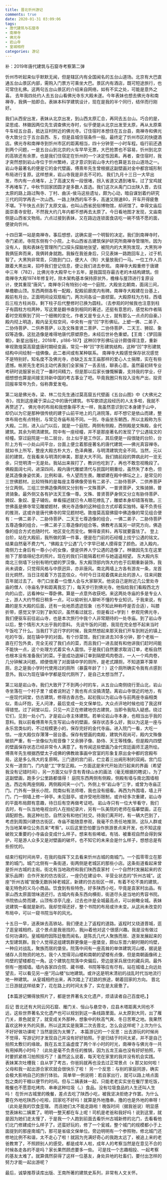 ```yaml
---
title: 晋北忻州游记
comments: true
date: 2020-01-31 03:09:06
tags:
- 唐代建筑与石窟寺 
- 南禅寺
- 佛光寺
- 岩山寺
- 皇城相府
categories: 游记
---
```

补：2019年唐代建筑与石窟寺考察第二弹
<!--more-->
忻州市听起来似乎默默无闻，但是辖区内有全国闻名的五台山道场。北京有大巴直通五台山景区内部，需购入门票方可乘坐大巴。景区内有酒店，既可短途旅行，也可常住礼佛。这两句五台山景区的介绍来自网络，如有不实之处，可能是意外之喜。
去年我四处约人去五台山看佛光寺东大殿未遂。今年表妹也想去佛光寺和南禅寺，我俩一拍即合。表妹本科学建筑设计，现在是我的半个同行，结伴而行刚好。

我们从西安出发，表妹从北京出发，到山西太原汇合，再同去五台山。巧合的是，梁思成、林徽因两位先生调查佛光寺时，似乎便是从北京出发至太原，再从太原乘牛车经五台县，抵达豆村附近的佛光寺。订住宿时本想住在五台县，南禅寺和佛光寺大致分立于五台县西、东，但是县城住宿条件一般。最终定了忻州市区的快捷酒店。佛光寺和南禅寺到忻州市区的距离相当，四十分钟至一小时车程。临行前还遇到两个问题，一是五台山到北京的火车早早无票，大巴抢票也不容易，忻州到北京的高铁还有余票，也是我们住宿定在忻州的一个决定性因素。再者，查住宿时，我才突然想到岩山寺位于忻州繁峙，这才意识到岩山寺大约也算是五台山道场之一。岩山寺最著名的便是它的金代壁画，傅熹年先生曾根据这副壁画对金中都宫城形制布局进行复原。这样想来，岩山寺我是非去不可的。
我们九月十三日一大早出发，市内有一点堵车，上了高速又有一段很堵，拐入省道又遇到堵车。过了宝鸡就不再堵车了。中秋节回家团圆才是多数人首选。我们这次从禹门口出陕入晋，去往太原的路上路过陶寺、丁村、曲沃-侯马这些遗址，颇为心动，暗自谋划着约研究三代的同学再去一次山西。一路上陕西的车不多，高速又限速80，开车开得疲惫不堪。下午快五点到了太原文庙，也叫山西省民俗博物馆，却闭馆了。幸得文庙后面崇善寺安慰，不然我大约几年内都不想再去太原了。今日看地图才发现，文庙南侧是山西省文物局。六点过接到表妹，又在路边连锁面食店吃一碗不情不愿的面，便驶向忻州。

十四日第一站是南禅寺。事后想想，这确实是一个明智的决定。我们到南禅寺时，寺门紧闭，寺院东侧有个小院，上书山西省古建筑保护研究所南禅寺管理所。因为没有人，我和表妹在管理所门口探头探脑地张望，被院内的大黑狗发现，大黑狗冲我俩狂奔而来，我俩转身就跑。我躲在我爸身后，只见表妹一路跑回车上，过于机智了。大黑狗非常乖，只跑到门口，便大人（狗）大量放我们一马。一位工作人员跟着大黑出来，招呼我们登记信息，便让我们进去参观。
南禅寺大殿重修于唐建中三年（782），比佛光寺大殿早七十五年，是我国现存最古老的木结构建筑。但南禅寺大殿1974年修复时，除木架构基本保持原状外，檐椽与屋顶进行复原设计，使其重现“唐风”。南禅寺只有特别小地一个庭院，大殿坐北朝南，面阔三间，单檐歇山顶。东西两侧各有一配殿，配殿前廊庑内有碑。南禅寺大殿建在台基上，殿前有月台。正面明间设双扇板门，两次间各设一直棂窗。大殿原柱为方柱，西墙后三柱方柱尚存。剩下柱子后代整修时已换为圆柱。（去参观的时候我也注意到柱子有圆柱方柱两种，写这里是翻书查到相同的著述，还挺有意思的，感觉和作者隔着时空观察到了同一个细微的变化，作者又是专业人士，就有那么一点点的自豪。）殿内彻上明造，殿内呈无柱空间，中央有一座“凹”字形佛坛。上塑一佛、二弟子、二协侍菩萨、二供养菩萨，以及文殊普贤二菩萨、二协侍菩萨、二天王、狮奴、象奴等造像。这批造像是难得地唐代原塑原色，未经后世补色重塑。【王南：《梦回唐朝》，新星出版社，2018年，p186-187】这种凹字形佛坛设计颇值得注意，重新审视敦煌莫高窟盛唐时期经变画，常见一种“凹”字形建筑结构，这种“凹”字形建筑结构中间绘制一组佛像。此二者间或有某种联系。
南禅寺大殿感觉保存状况感觉不是特别好。知名度不及佛光寺，亦缺乏五龙王庙那样的爱心人士捐赠，实在有些遗憾。帐房先生老妈主动代表我们全家捐了一丢丢钱，聊表心意。虽然最初转专业考研时说服家长花了一番时间精力，但是那以后家长慷慨解囊，支持我的学业，仔细想想也算是间接支持新中国的考古事业了吧。毕竟我圈只有投入没有产出，投资回报率常年为负，俗称靠爱发电。

第二站是佛光寺。梁、林二位先生通过莫高窟五代壁画《五台山图》中《大佛光之寺》，找到这座藏于深山之中的唐代建筑。书写歌颂这段经历的人太多啦，我就不再赘述了。
佛光寺的布局和我想象得不太一样，我虽然意识到它本身建于山中，却仍以为它是那种很传统的建于山前平地上的几进院落，却不想它是依山而建，整体布局也有点特别，与常见寺庙布局不同。一则，寺庙坐东朝西，所以主殿称为东大殿。二则，进入山门以后，就是一个庭院，两侧有侧殿，西侧殿是文殊殿，金代建筑。其余为明清建筑。院中有一座经幢，并不是那座著名的发现了宁公遇铭文的经幢。穿过庭院是一处二层台，台上似乎是工作区，其后便是一段很陡的台阶，台阶上方有一小处山间平台，台面上便立着那座著名的唐代建筑——佛光真容禅寺。就如书上所写，整座大殿古朴大方，色泽典雅，与明清建筑完全不同。当然，元以前的建筑，在我看来与明清的审美，那是大大不同。我们搞前段的弊病此时一览无余，只觉明清一无是处。我站出来挨打了，教训也吃到了，再也不敢忽视晚段了。
佛殿面阔七间，进深四间，殿内唐代雕塑清代与民国时期重绘，虽然失了本色，但是其造像身姿优美，比例和谐，令人望而生畏。雕塑建在殿中佛坛之上，是常见的三世佛题材。比较特殊的是每座主尊佛像旁皆有二弟子、二胁侍菩萨、二供养菩萨分立两侧。三组三世佛造像两侧又分别有一文殊菩萨、一普贤菩萨，文殊骑狮，普贤骑象。最外侧又各有护法天王像一尊。文殊、普贤菩萨身侧又分立有胁侍菩萨、狮奴、象奴、童子辅佐。单看描述就已令人眼花缭乱了，雕塑本身却错落有致。三世佛虽是佛寺常见雕塑题材，佛光寺造像的这种组合方式却着实独特。毫不负责任的推测，这或许是唐代佛寺的常见题材吧。敦煌莫高窟佛窟中佛造像的常见组合便有：一佛二弟子、二胁侍菩萨、二天王七尊造像的组合，一佛二弟子、二胁侍菩萨五尊造像的组合，一佛二弟子三尊造像的组合等。佛教考古属另一研究方向，佛造像的组合方式也随时代、地区变化而变化。懒得查资料，再写就要露怯了。
登上台阶，站在大殿前，我所做的第一件事，便是在门前的石经幢上找宁公遇的铭文。结果自然毫不费力气，“佛殿主宁公遇”几个字早已被人摸得变了颜色。进入殿内，南侧力士身后有一尊小小的女像，便是供养人宁公遇的造像了。林徽因先生在这里拍下了那值得纪念的照片。现在的我们只能隔着栏杆与她遥遥相望。
东大殿内东南北三侧墙下分别有明代塑的罗汉像。东大殿顶部内饰大约也于后期重新装饰，我尚未调查，只觉得风格与中原迥异，亦非唐风。南北两墙上方各有游龙一条，龙首目光炯然，当日注视着下方芸芸信众，今时今日注视着偶来此处的游人，往来间数百年就过去了。
寺门口坐着一位僧人会与大家聊天。他说自己是附近几公里处寺庙的僧人（寺庙名字和距离我忘了），每天步行到佛光寺。他指给我们看殿西北方向的山峦，远看神似一尊卧佛。算是一点意外收获吧。来这两处寺庙的多是专业人士，游人大约节假日稍多一点，可以偷听别人聊听不懂的专业知识。于我来说，有趣的是东大殿的后面，还有一处地质遗迹现象（也不知此种称呼是否合适），叫膝折带，感觉又学习到了新知识，虽然看过就忘，但是看过=学到！
参观完佛光寺，我们便驱车前往岩山寺，也是本次旅行中我个人非常期待的一处寺庙。到了岩山寺以后，整个情形大大出乎我的意料。
先说午饭的问题，我现在完全想不起来当时午饭吃了什么。当我打下这行字的时候，我突然想起来那天我们开车到附近的镇上吃的午饭，就在镇中学的对面。有个炒菜馆，我们坐进去30多分钟，那个老板一直在打包外卖，完全无视了我们点的菜，而且我们一进去就有和他讲我们赶时间能不能快一点，这个处理方式着实令人震惊。于是我们自然要求取消订单，老板自然也根本没有准备我们的菜。于是成功退掉订单到隔壁鸡肉卷店，一人一个鸡肉卷，几分钟解决问题。顺便借用了对面镇中学的厕所，是老式蹲厕，不知道算不算旱厕，总之是我小学时代使用过的厕所（暴露年龄了！）这个厕所确实令我有点感到意外。我以为现在镇中学都是现代厕所了，是自己太想当然了。

第三站是岩山寺。我们大致开了不到两小时的车，从五台山南侧绕行至山北，岩山寺坐落在一个村子里？或者说附近？我也有点没搞清楚。离岩山寺很近的地方，有一座现代祠堂，仿古建筑，修得古香古色。起初我以为岩山寺与前两座寺庙相类似，青山环抱，无人问津，最后变成一处文保单位。大众点评地时候也给了我这样得错觉。过了祠堂以后，只见一片正在修建地仿古建筑，当即令我陷入疑惑。绕过它们，见到一处小门，才是岩山寺主体建筑。若单论岩山寺本身，也相当出乎我的意料。我以前看傅熹年先生写岩山寺的壁画，保存状态多么好，我以为这是一座与永乐宫类似的，不过规模更小的，保存完好的金代寺庙。进入院门一看，大吃一惊。一座大殿仅存薄薄一层台基。保存有壁画的南殿，建筑外观尚可，殿内文殊像破损严重，有一坐像似为观音像？又余狮子像、胁侍、天王等残像。但是殿内四壁的壁画保存状态已经非常令人满意了。有传闻这些壁画乃金代宫廷画师王逵所绘。傅熹年先生根据西壁太子成佛的佛教故事画中宫室的形象复原出金中都的宫殿布局，这是多么伟大的复原啊。三门道的宫门前，伫立着三出阙形制的双阙。宫门后又有一道宫门，门内是“工”字型正殿。一方面这是宋代开始流行起来的界画（希望我没有记错时间），另一方面又似乎含有青绿山水的画法（毫无根据的瞎说）。为了这副壁画，跑多少公里路都值得！
庭院东西两侧有侧殿，侧殿有墙与南北围墙相连。西边有两座侧殿，两侧殿间夹一小门，外侧上书“岩山寺”三字，或曾为寺庙正门。门外有一狭长小院，院南似有法师塔，我也没有细看。再西为外围墙，墙上开门，门一侧墙上修一钟亭。未见鼓亭。或许受地形限制，或许经多次重建，岩山寺的平面布局颇有意趣，待日后有空再做考证吧。
岩山寺只有一位大爷看守，我们去时，有一队当地电视台的人在拍纪录片，另有一队美院的老师在临摹壁画，正在调配颜色。我这种社恐，自然没有和他们社交。待我们离开时，有一辆大巴到了，考虑到周围兴建仿古街区，寺庙不能随意参观，我毫不负责任地推测，这队人群或为当地某单位公务员来“考察”。以后这里恐怕要当作旅游景点来开发，也不知这座破败又重要的小寺庙会变成什么样子。想来有些唏嘘。有钱、被重视自然会得到保护，可是游人众多又是对壁画的破坏。也不知它的未来会是什么样子，想想总是有些担忧的。

结束行程时间尚早，在我的指挥下又去看来忻州古城的南城门。一个孤零零立在那里的城门。城门北侧有一条街道，街两侧是老城区的那些小店。这条街道看起来曾是忻州古城的主街。街北有当地政府和我们陕西袁家村（一个自然村发展起来的农家乐品牌）合作开发的仿古街区，一座仍在建设中、半营业状态的“忻州古城”。这座“忻州古城”就像无数拆掉老城区，新建的仿古街区一样，有着不伦不类的建筑，毫无特色的义乌小商品。饮食到有些特色，好多陕西小吃，毕竟是袁家村出品。有家山西太原面馆味道还行。古城内有条东西向横街，街道尽头是当地的秀容书院。书院依山势而建，山顶有凉亭几座，过去也许是全城最高点，可以俯瞰全城。表妹说建筑一看就是新的。我却觉得还好，整个书院的布局或许未变。从这尚未改变的布局中，可以一窥书院当年的风光。

十五日一早，送表妹去高铁站，我们便走上了返程的道路。返程时又绕道晋城，逛了逛皇城相府。这个景点是我爸找的，我jio着他对这个很感兴趣。我是没有做过任何功课的。皇城相府因陈廷敬而闻名，是陈氏几代人聚族而居、逐渐发展起来的大型建筑群。我个人觉得这组建筑群更像是一座堡垒，颇似东晋六朝时期的坞壁，一种应对战乱，聚族而居的堡垒。院落中间有一座高耸的单体建筑河山楼，据说是储存人员物资的地方。我个人觉得河山楼和南朝的望楼有点像，但是南朝画像砖上坞壁的望楼都在一角。这个建筑在院落中央偏后，旁边是家兵居住的藏兵洞。最外侧有一圈城墙。墙内各家四合院、藏书楼、书院等等应有尽有。站在城墙上向远处望去，可以看见另一座“河山楼”似地建筑。或许这是明末清初的战乱时代当地流行地一种建筑。
从皇城相府出来，再次踏上了赶路的旅途，朝着回家的方向。
晋北三日游就这样结束了，花在路上的时间太多了，实在是太疲惫了。

【本篇游记懒得放照片了，都是世界著名文化遗产，烦请读者自己百度吧。】

后记
晋北还有大同云冈石窟、雁门关、恒山与悬空寺，应县木塔距离大同也不远，这些世界著名文化遗产也可以规划到这一条线路里面。从太原到大同，出了雁门关，景色就变了，就变成关外那种，想象中的秋高气爽、冬日苦寒之地。我果然喜欢这种关外的风景。所以这其实是我第二次去晋北，怎么会这样呢？上次为什么不好好做功课呢？当然是因为太懒了。
本篇游记的一个反思：出去游玩的时候尚不觉得，写游记时才发现自己并没有好好拍照。于是归结于时间太紧，并不是自己拍照太敷衍的缘故。我在五龙王庙虚度了两个半小时的时光，南禅寺与佛光寺一共有用掉两小时吗？（此处是毫不负责任的推锅，因为五龙王庙也没有好好拍照，平时要抓紧练习拍照技巧了！虽然这么说着，每天宅在家里的我并没有机会实践。
表妹某次吐槽我：自从学了考古，你爸妈就再也没去过正常景点（x
那又如何啦！父母和我一起出游合家欢就会很快乐了啦！
另一个反思：与别的家庭同游，确实会极大影响自己的旅行体验。
简单举一例说明：若自家出行，就可以路上啃点面包之类的干粮以便节约时间。但与二姨表妹一起，只能老老实实坐在餐厅里吃饭，晚餐也不愿意吃烤肉、串串这种垃圾（。）食品。没有垃圾食品的人生还叫人生吗！
在忻州古城里的晚餐，差点去吃了陕西小吃，被我坚决拒绝才作罢。为什么要在外地吃陕西小吃啦，回家吃不好吗！就算是外地撸串，撸的也是外地的串呀！（此处是我的饮食歪理。
而且她们太不能走路啦！晚饭时间（据我爸说）明显感觉表妹和二姨累了。明明一整天都在车上呢！司机是老爸和我好吗！说到这里，就是因为她们走太慢了，于是我一个人跑到前面去看忻州古城新修的北门，去看看他们北门修建成什么样子了。还蛮好玩的，修了一个瓮城，整个城门的规模都小于上面提到的那座南城门，那可是省级文保单位。旁边明明有一个参照物，修北城门还修地比例不和谐，太不走心了啦！就因为充满好奇心的我跑太远了，被追上来的老爸教育了，不照顾别人的感受。都是成年人啦，成年人的考察当然是在意见不合的时候各走各的不是吗？家长果然顾虑要多一些。
可是找一个志趣相投、一起考察的基友太难了。就算偶然获得了这样一位基友，身处异地的社畜们，要付出怎样的努力才能一起出游呢？

最后，诚挚推荐读库出版、王南所著的建筑史系列，非常有人文关怀。
